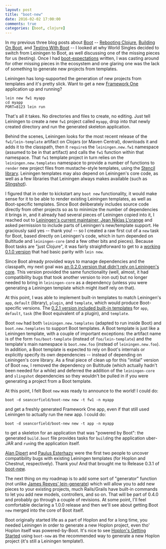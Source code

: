 ```yaml
---
layout: post
title: "boot-new"
date: 2016-02-02 17:00:00
comments: true
categories: [boot, clojure]
---
```

In my previous three blog posts about [Boot](http://boot-clj.com/) -- [Rebooting Clojure](http://seancorfield.github.io/blog/2016/01/29/rebooting-clojure/), [Building On Boot](http://seancorfield.github.io/blog/2016/01/30/building-on-boot/), and [Testing With Boot](http://seancorfield.github.io/blog/2016/01/31/testing-with-boot/) -- I looked at why World Singles decided to switch from Leiningen to Boot, as well discussing one of the missing pieces for us (testing). Once I had [boot-expectations](https://github.com/seancorfield/boot-expectations) written, I was casting around for other missing pieces in the ecosystem and one glaring one was the lack of something to generate new projects from templates.<!-- more -->

Leiningen has long-supported the generation of new projects from templates and it's pretty slick. Want to get a new [Framework One](https://github.com/framework-one/fw1-clj) application up and running?

    lein new fw1 myapp
    cd myapp
    PORT=8123 lein run

That's all it takes. No directories and files to create, no editing. Just tell Leiningen to create a new `fw1` project called `myapp`, drop into that newly created directory and run the generated skeleton application.

Behind the scenes, Leiningen looks for the most recent release of the `fw1/lein-template` artifact on Clojars (or Maven Central), downloads it and adds it to the classpath, then it `require`s the `leiningen.new.fw1` namespace (assumed to be in that artifact) and calls the `fw1` function within that namespace. That `fw1` template project in turn relies on the `leiningen.new.templates` namespace to provide a number of functions to `render` new project files from mustache-style templates, using the [Stencil library](https://github.com/davidsantiago/stencil). Leiningen templates may also depend on Leiningen's core code, as well as a few libraries that Leiningen always makes available (such as [Slingshot](https://github.com/scgilardi/slingshot)).

I figured that in order to kickstart any `boot new` functionality, it would make sense for it to be able to render existing Leiningen templates, as well as Boot-specific templates. Since Boot deliberately includes source code directly from other projects so as to minimize the number of dependencies it brings in, and it already had several pieces of Leiningen copied into it, I reached out to [Leiningen's current maintainer, Jean Niklas L'orange](https://github.com/hyPiRion) and asked permission to include parts of Leiningen's new/template support. He graciously said yes -- thank you! -- so I created a raw first cut of a `new` task for Boot, based directly on Leiningen's code, which in turn depended on Bultitude and `leiningen-core` (and a few other bits and pieces). Because Boot tasks are "just Clojure", it was fairly straightforward to get to a [working 0.1.0 version](https://github.com/seancorfield/boot-new/blob/v0.1.0/src/boot/new.clj) that had basic parity with `lein new`.

Since Boot already provided ways to manage dependencies and the classpath, my next goal was [an 0.2.0 version that didn't rely on Leiningen's core](https://github.com/seancorfield/boot-new/blob/v0.2.0/src/boot/new.clj). This version provided the same functionality (well, almost, it had compatibility bugs that took another version to iron out) but no longer needed to bring in `leiningen-core` as a dependency (unless you were generating a Leiningen template which might itself rely on that).

At this point, I was able to implement built-in templates to match Leiningen's `app`, `default` (library), `plugin`, and `template`, which would produce Boot-specific versions. The [0.2.1 version included built-in templates](https://github.com/seancorfield/boot-new/tree/v0.2.1/src/boot/new) for `app`, `default`, `task` (the Boot equivalent of a plugin), and `template`.

Boot `new` had both `leiningen.new.templates` (adapted to run inside Boot) and `boot.new.templates` to support Boot templates. A Boot template is just like a Leiningen template, with a couple of important exceptions: the artifact name is of the form `foo/boot-template` (instead of `foo/lein-template`) and the template's main namespace is `boot.new.foo` (instead of `leiningen.new.foo`). In addition, a Boot template is expected to rely on Boot's internals or explicitly specify its own dependencies -- instead of depending on Leiningen's core library. As a final piece of clean up for this "initial" version of Boot `new`, I removed the dependency on Bultitude (which actually hadn't been needed for a while) and deferred the addition of the `leiningen-core` and `slingshot` dependencies so they wouldn't be pulled in if you were generating a project from a Boot template.

At this point, I felt Boot `new` was ready to announce to the world! I could do:

    boot -d seancorfield/boot-new new -t fw1 -n myapp

and get a freshly generated Framework One app, even if that still used Leiningen to actually run the new app. I could do:

    boot -d seancorfield/boot-new new -t app -n myapp

to get a skeleton for an application that was "powered by Boot": the generated `build.boot` file provides tasks for `build`ing the application uber-JAR and `run`ing the application itself.

[Alan Dipert](https://github.com/alandipert) and [Paulus Esterhazy](https://github.com/pesterhazy) were the first two people to uncover compatibility bugs with existing Leiningen templates (for Hoplon and Chestnut, respectively). Thank you! And that brought me to Release 0.3.1 of [boot-new](https://github.com/seancorfield/boot-new).

The next thing on my roadmap is to add some sort of "generator" function (not unlike [James Reeves' lein-generate](https://github.com/weavejester/lein-generate)) which will allow you to add new pieces to your existing projects, much Rails/Grails have built-in commands to let you add new models, controllers, and so on. That will be part of 0.4.0 and probably go through a couple of revisions. At some point, I'll feel comfortable declaring a 1.0.0 release and then we'll see about getting Boot `new` merged into the core of Boot itself.

Boot originally started life as a part of Hoplon and for a long time, you needed Leiningen in order to generate a new Hoplon project, even tho' Hoplon itself was powered-by-Boot. It's nice to see [Hoplon's Getting Started](https://github.com/hoplon/hoplon/wiki/Get-Started#start-from-a-template) using `boot-new` as the recommended way to generate a new Hoplon project (it's still a Leiningen template!).
